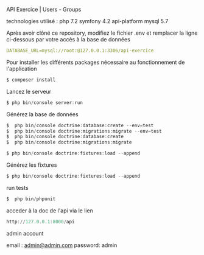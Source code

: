API Exercice | Users - Groups

technologies utilisé : 
php 7.2
symfony 4.2
api-platform
mysql 5.7

Après avoir clôné ce repository, modifiez le fichier .env et remplacer la ligne ci-dessous par votre accès à la base de données

```yml
DATABASE_URL=mysql://root:@127.0.0.1:3306/api-exercice
```
Pour installer les différents packages nécessaire au fonctionnement de l'application

```powershell
$ composer install
```
Lancez le serveur

```powershell
$ php bin/console server:run
```
Générez la base de données 
```powershell
$  php bin/console doctrine:database:create --env=test
$  php bin/console doctrine:migrations:migrate --env=test
$  php bin/console doctrine:database:create
$  php bin/console doctrine:migrations:migrate


```

```powershell
$ php bin/console doctrine:fixtures:load --append
```
Générez les fixtures

```powershell
$ php bin/console doctrine:fixtures:load --append
```
run tests 
```powershell
$  php bin/phpunit

```
acceder à la doc de l'api via le lien 
```powershell
http://127.0.0.1:8000/api

```
admin account

email : admin@admin.com
password: admin

